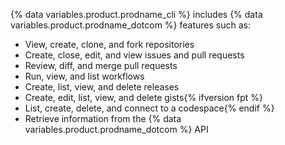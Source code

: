 {% data variables.product.prodname_cli %} includes {% data variables.product.prodname_dotcom %} features such as:

- View, create, clone, and fork repositories
- Create, close, edit, and view issues and pull requests
- Review, diff, and merge pull requests
- Run, view, and list workflows
- Create, list, view, and delete releases
- Create, edit, list, view, and delete gists{% ifversion fpt %}
- List, create, delete, and connect to a codespace{% endif %}
- Retrieve information from the {% data variables.product.prodname_dotcom %} API
